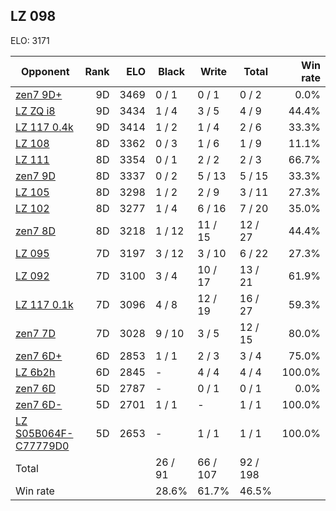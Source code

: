 ## LZ 098 ##

ELO: 3171

Opponent | Rank | ELO | Black | Write | Total | Win rate
---------|-----:|----:|-------|-------|-------|-------:
[zen7 9D+](zen7%209D+.md) | 9D | 3469 | 0 / 1 | 0 / 1 | 0 / 2 | 0.0%
[LZ ZQ i8](LZ%20ZQ%20i8.md) | 9D | 3434 | 1 / 4 | 3 / 5 | 4 / 9 | 44.4%
[LZ 117 0.4k](LZ%20117%200.4k.md) | 9D | 3414 | 1 / 2 | 1 / 4 | 2 / 6 | 33.3%
[LZ 108](LZ%20108.md) | 8D | 3362 | 0 / 3 | 1 / 6 | 1 / 9 | 11.1%
[LZ 111](LZ%20111.md) | 8D | 3354 | 0 / 1 | 2 / 2 | 2 / 3 | 66.7%
[zen7 9D](zen7%209D.md) | 8D | 3337 | 0 / 2 | 5 / 13 | 5 / 15 | 33.3%
[LZ 105](LZ%20105.md) | 8D | 3298 | 1 / 2 | 2 / 9 | 3 / 11 | 27.3%
[LZ 102](LZ%20102.md) | 8D | 3277 | 1 / 4 | 6 / 16 | 7 / 20 | 35.0%
[zen7 8D](zen7%208D.md) | 8D | 3218 | 1 / 12 | 11 / 15 | 12 / 27 | 44.4%
[LZ 095](LZ%20095.md) | 7D | 3197 | 3 / 12 | 3 / 10 | 6 / 22 | 27.3%
[LZ 092](LZ%20092.md) | 7D | 3100 | 3 / 4 | 10 / 17 | 13 / 21 | 61.9%
[LZ 117 0.1k](LZ%20117%200.1k.md) | 7D | 3096 | 4 / 8 | 12 / 19 | 16 / 27 | 59.3%
[zen7 7D](zen7%207D.md) | 7D | 3028 | 9 / 10 | 3 / 5 | 12 / 15 | 80.0%
[zen7 6D+](zen7%206D+.md) | 6D | 2853 | 1 / 1 | 2 / 3 | 3 / 4 | 75.0%
[LZ 6b2h](LZ%206b2h.md) | 6D | 2845 | - | 4 / 4 | 4 / 4 | 100.0%
[zen7 6D](zen7%206D.md) | 5D | 2787 | - | 0 / 1 | 0 / 1 | 0.0%
[zen7 6D-](zen7%206D-.md) | 5D | 2701 | 1 / 1 | - | 1 / 1 | 100.0%
[LZ S05B064F-C77779D0](LZ%20S05B064F-C77779D0.md) | 5D | 2653 | - | 1 / 1 | 1 / 1 | 100.0%
Total | | | 26 / 91 | 66 / 107 | 92 / 198 | 
Win rate| | | 28.6% | 61.7% | 46.5% | 

